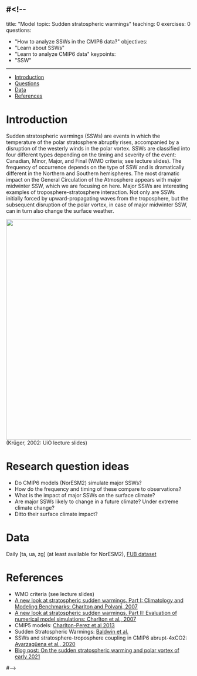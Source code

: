 #<!--
---
title: "Model topic: Sudden stratospheric warmings"
teaching: 0
exercises: 0
questions:
- "How to analyze SSWs in the CMIP6 data?"
objectives:
- "Learn about SSWs"
- "Learn to analyze CMIP6 data"
keypoints:
- "SSW"
---

*   [Introduction](#introduction)
*   [Questions](#research-question-ideas)
*   [Data](#data)
*   [References](#references)


# Introduction
Sudden stratospheric warmings (SSWs) are events in which the temperature of the polar stratosphere abruptly rises, accompanied by a disruption of the westerly winds in the polar vortex. SSWs are classified into four different types depending on the timing and severity of the event: Canadian, Minor, Major, and Final (WMO criteria; see lecture slides). The frequency of occurrence depends on the type of SSW and is dramatically different in the Northern and Southern hemispheres. The most dramatic impact on the General Circulation of the Atmosphere appears with major midwinter SSW, which we are focusing on here.
Major SSWs are interesting examples of troposphere-stratosphere interaction. Not only are SSWs initially forced by upward-propagating waves from the troposphere, but the subsequent disruption of the polar vortex, in case of major midwinter SSW, can in turn also change the surface weather. 

<img src="../fig/ssw_nh.png" width=600>(Krüger, 2002: UiO lecture slides)

# Research question ideas
- Do CMIP6 models (NorESM2) simulate major SSWs? 
- How do the frequency and timing of these compare to observations? 
- What is the impact of major SSWs on the surface climate?
- Are major SSWs likely to change in a future climate? Under extreme climate change?
- Ditto their surface climate impact?

# Data
Daily [ta, ua, zg] (at least available for NorESM2), [FUB dataset](https://www.geo.fu-berlin.de/en/met/ag/strat/produkte/northpole/index.html)

# References
- WMO criteria (see lecture slides)
- [A new look at stratospheric sudden warmings. Part I: Climatology and Modeling Benchmarks: Charlton and Polvani, 2007](https://journals.ametsoc.org/view/journals/clim/20/3/jcli3996.1.xml?tab_body=fulltext-display)
- [A new look at stratospheric sudden warmings. Part II: Evaluation of numerical model simulations: Charlton et al., 2007](https://journals.ametsoc.org/view/journals/clim/20/3/jcli3994.1.xml)
- CMIP5 models: [Charlton-Perez et al 2013](https://agupubs.onlinelibrary.wiley.com/doi/10.1002/jgrd.50125)
- Sudden Stratospheric Warmings: [Baldwin et al.](https://doi.org/10.1029/2020RG000708)
- SSWs and stratosphere-troposphere coupling in CMIP6 abrupt-4xCO2: [Ayarzagüena et al., 2020](https://doi.org/10.1029/2019JD032345)
- [Blog post: On the sudden stratospheric warming and polar vortex of early 2021](https://www.climate.gov/news-features/blogs/enso/sudden-stratospheric-warming-and-polar-vortex-early-2021)

#-->
